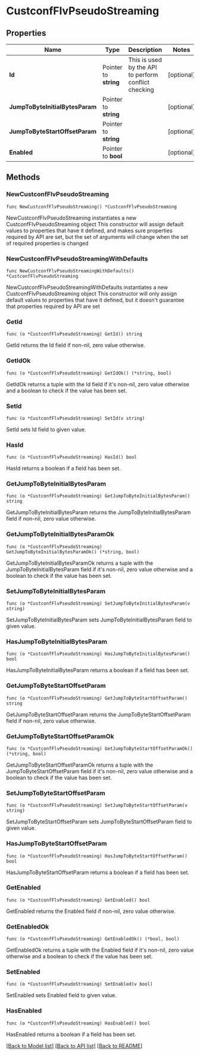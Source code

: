 # CustconfFlvPseudoStreaming

## Properties

Name | Type | Description | Notes
------------ | ------------- | ------------- | -------------
**Id** | Pointer to **string** | This is used by the API to perform conflict checking | [optional] 
**JumpToByteInitialBytesParam** | Pointer to **string** |  | [optional] 
**JumpToByteStartOffsetParam** | Pointer to **string** |  | [optional] 
**Enabled** | Pointer to **bool** |  | [optional] 

## Methods

### NewCustconfFlvPseudoStreaming

`func NewCustconfFlvPseudoStreaming() *CustconfFlvPseudoStreaming`

NewCustconfFlvPseudoStreaming instantiates a new CustconfFlvPseudoStreaming object
This constructor will assign default values to properties that have it defined,
and makes sure properties required by API are set, but the set of arguments
will change when the set of required properties is changed

### NewCustconfFlvPseudoStreamingWithDefaults

`func NewCustconfFlvPseudoStreamingWithDefaults() *CustconfFlvPseudoStreaming`

NewCustconfFlvPseudoStreamingWithDefaults instantiates a new CustconfFlvPseudoStreaming object
This constructor will only assign default values to properties that have it defined,
but it doesn't guarantee that properties required by API are set

### GetId

`func (o *CustconfFlvPseudoStreaming) GetId() string`

GetId returns the Id field if non-nil, zero value otherwise.

### GetIdOk

`func (o *CustconfFlvPseudoStreaming) GetIdOk() (*string, bool)`

GetIdOk returns a tuple with the Id field if it's non-nil, zero value otherwise
and a boolean to check if the value has been set.

### SetId

`func (o *CustconfFlvPseudoStreaming) SetId(v string)`

SetId sets Id field to given value.

### HasId

`func (o *CustconfFlvPseudoStreaming) HasId() bool`

HasId returns a boolean if a field has been set.

### GetJumpToByteInitialBytesParam

`func (o *CustconfFlvPseudoStreaming) GetJumpToByteInitialBytesParam() string`

GetJumpToByteInitialBytesParam returns the JumpToByteInitialBytesParam field if non-nil, zero value otherwise.

### GetJumpToByteInitialBytesParamOk

`func (o *CustconfFlvPseudoStreaming) GetJumpToByteInitialBytesParamOk() (*string, bool)`

GetJumpToByteInitialBytesParamOk returns a tuple with the JumpToByteInitialBytesParam field if it's non-nil, zero value otherwise
and a boolean to check if the value has been set.

### SetJumpToByteInitialBytesParam

`func (o *CustconfFlvPseudoStreaming) SetJumpToByteInitialBytesParam(v string)`

SetJumpToByteInitialBytesParam sets JumpToByteInitialBytesParam field to given value.

### HasJumpToByteInitialBytesParam

`func (o *CustconfFlvPseudoStreaming) HasJumpToByteInitialBytesParam() bool`

HasJumpToByteInitialBytesParam returns a boolean if a field has been set.

### GetJumpToByteStartOffsetParam

`func (o *CustconfFlvPseudoStreaming) GetJumpToByteStartOffsetParam() string`

GetJumpToByteStartOffsetParam returns the JumpToByteStartOffsetParam field if non-nil, zero value otherwise.

### GetJumpToByteStartOffsetParamOk

`func (o *CustconfFlvPseudoStreaming) GetJumpToByteStartOffsetParamOk() (*string, bool)`

GetJumpToByteStartOffsetParamOk returns a tuple with the JumpToByteStartOffsetParam field if it's non-nil, zero value otherwise
and a boolean to check if the value has been set.

### SetJumpToByteStartOffsetParam

`func (o *CustconfFlvPseudoStreaming) SetJumpToByteStartOffsetParam(v string)`

SetJumpToByteStartOffsetParam sets JumpToByteStartOffsetParam field to given value.

### HasJumpToByteStartOffsetParam

`func (o *CustconfFlvPseudoStreaming) HasJumpToByteStartOffsetParam() bool`

HasJumpToByteStartOffsetParam returns a boolean if a field has been set.

### GetEnabled

`func (o *CustconfFlvPseudoStreaming) GetEnabled() bool`

GetEnabled returns the Enabled field if non-nil, zero value otherwise.

### GetEnabledOk

`func (o *CustconfFlvPseudoStreaming) GetEnabledOk() (*bool, bool)`

GetEnabledOk returns a tuple with the Enabled field if it's non-nil, zero value otherwise
and a boolean to check if the value has been set.

### SetEnabled

`func (o *CustconfFlvPseudoStreaming) SetEnabled(v bool)`

SetEnabled sets Enabled field to given value.

### HasEnabled

`func (o *CustconfFlvPseudoStreaming) HasEnabled() bool`

HasEnabled returns a boolean if a field has been set.


[[Back to Model list]](../README.md#documentation-for-models) [[Back to API list]](../README.md#documentation-for-api-endpoints) [[Back to README]](../README.md)


